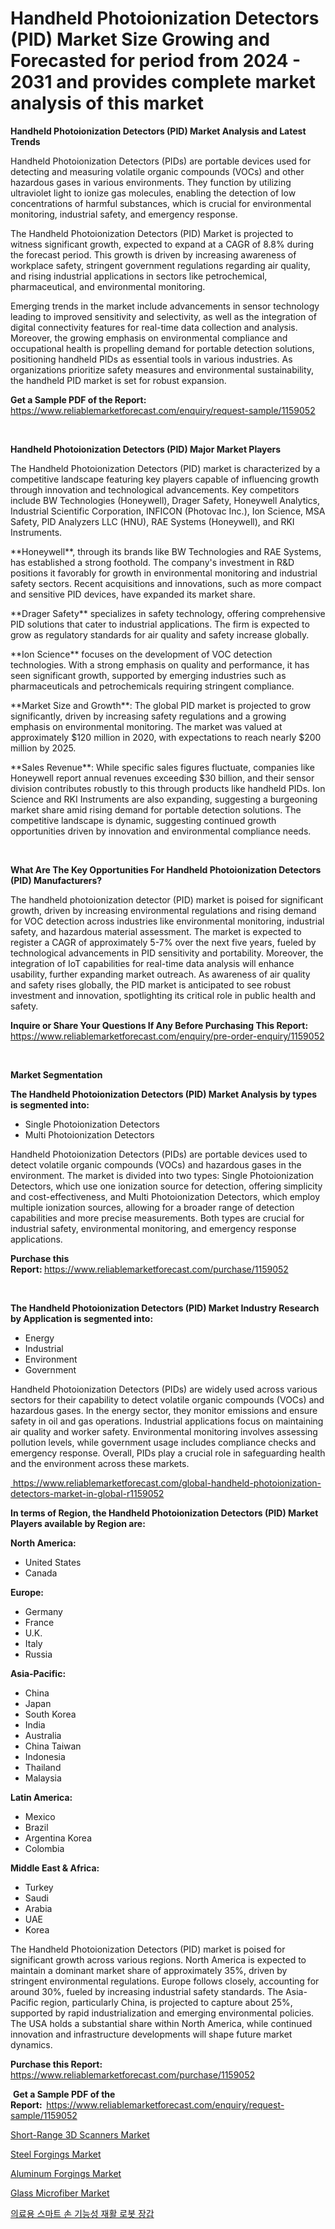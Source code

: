 <p><h1>Handheld Photoionization Detectors (PID) Market Size Growing and Forecasted for period from 2024 - 2031 and provides complete market analysis of this market</h1></p><p><strong>Handheld Photoionization Detectors (PID) Market Analysis and Latest Trends</strong></p>
<p><p>Handheld Photoionization Detectors (PIDs) are portable devices used for detecting and measuring volatile organic compounds (VOCs) and other hazardous gases in various environments. They function by utilizing ultraviolet light to ionize gas molecules, enabling the detection of low concentrations of harmful substances, which is crucial for environmental monitoring, industrial safety, and emergency response.</p><p>The Handheld Photoionization Detectors (PID) Market is projected to witness significant growth, expected to expand at a CAGR of 8.8% during the forecast period. This growth is driven by increasing awareness of workplace safety, stringent government regulations regarding air quality, and rising industrial applications in sectors like petrochemical, pharmaceutical, and environmental monitoring. </p><p>Emerging trends in the market include advancements in sensor technology leading to improved sensitivity and selectivity, as well as the integration of digital connectivity features for real-time data collection and analysis. Moreover, the growing emphasis on environmental compliance and occupational health is propelling demand for portable detection solutions, positioning handheld PIDs as essential tools in various industries. As organizations prioritize safety measures and environmental sustainability, the handheld PID market is set for robust expansion.</p></p>
<p><strong>Get a Sample PDF of the Report:&nbsp;</strong> <a href="https://www.reliablemarketforecast.com/enquiry/request-sample/1159052">https://www.reliablemarketforecast.com/enquiry/request-sample/1159052</a></p>
<p>&nbsp;</p>
<p><strong>Handheld Photoionization Detectors (PID) Major Market Players</strong></p>
<p><p>The Handheld Photoionization Detectors (PID) market is characterized by a competitive landscape featuring key players capable of influencing growth through innovation and technological advancements. Key competitors include BW Technologies (Honeywell), Drager Safety, Honeywell Analytics, Industrial Scientific Corporation, INFICON (Photovac Inc.), Ion Science, MSA Safety, PID Analyzers LLC (HNU), RAE Systems (Honeywell), and RKI Instruments.</p><p>**Honeywell**, through its brands like BW Technologies and RAE Systems, has established a strong foothold. The company's investment in R&D positions it favorably for growth in environmental monitoring and industrial safety sectors. Recent acquisitions and innovations, such as more compact and sensitive PID devices, have expanded its market share.</p><p>**Drager Safety** specializes in safety technology, offering comprehensive PID solutions that cater to industrial applications. The firm is expected to grow as regulatory standards for air quality and safety increase globally. </p><p>**Ion Science** focuses on the development of VOC detection technologies. With a strong emphasis on quality and performance, it has seen significant growth, supported by emerging industries such as pharmaceuticals and petrochemicals requiring stringent compliance.</p><p>**Market Size and Growth**: The global PID market is projected to grow significantly, driven by increasing safety regulations and a growing emphasis on environmental monitoring. The market was valued at approximately $120 million in 2020, with expectations to reach nearly $200 million by 2025.</p><p>**Sales Revenue**: While specific sales figures fluctuate, companies like Honeywell report annual revenues exceeding $30 billion, and their sensor division contributes robustly to this through products like handheld PIDs. Ion Science and RKI Instruments are also expanding, suggesting a burgeoning market share amid rising demand for portable detection solutions. The competitive landscape is dynamic, suggesting continued growth opportunities driven by innovation and environmental compliance needs.</p></p>
<p>&nbsp;</p>
<p><strong>What Are The Key Opportunities For Handheld Photoionization Detectors (PID) Manufacturers?</strong></p>
<p><p>The handheld photoionization detector (PID) market is poised for significant growth, driven by increasing environmental regulations and rising demand for VOC detection across industries like environmental monitoring, industrial safety, and hazardous material assessment. The market is expected to register a CAGR of approximately 5-7% over the next five years, fueled by technological advancements in PID sensitivity and portability. Moreover, the integration of IoT capabilities for real-time data analysis will enhance usability, further expanding market outreach. As awareness of air quality and safety rises globally, the PID market is anticipated to see robust investment and innovation, spotlighting its critical role in public health and safety.</p></p>
<p><strong>Inquire or Share Your Questions If Any Before Purchasing This Report:</strong> <a href="https://www.reliablemarketforecast.com/enquiry/pre-order-enquiry/1159052">https://www.reliablemarketforecast.com/enquiry/pre-order-enquiry/1159052</a></p>
<p>&nbsp;</p>
<p><strong>Market Segmentation</strong></p>
<p><strong>The Handheld Photoionization Detectors (PID) Market Analysis by types is segmented into:</strong></p>
<p><ul><li>Single Photoionization Detectors</li><li>Multi Photoionization Detectors</li></ul></p>
<p><p>Handheld Photoionization Detectors (PIDs) are portable devices used to detect volatile organic compounds (VOCs) and hazardous gases in the environment. The market is divided into two types: Single Photoionization Detectors, which use one ionization source for detection, offering simplicity and cost-effectiveness, and Multi Photoionization Detectors, which employ multiple ionization sources, allowing for a broader range of detection capabilities and more precise measurements. Both types are crucial for industrial safety, environmental monitoring, and emergency response applications.</p></p>
<p><strong>Purchase this Report:&nbsp;</strong><a href="https://www.reliablemarketforecast.com/purchase/1159052">https://www.reliablemarketforecast.com/purchase/1159052</a></p>
<p>&nbsp;</p>
<p><strong>The Handheld Photoionization Detectors (PID) Market Industry Research by Application is segmented into:</strong></p>
<p><ul><li>Energy</li><li>Industrial</li><li>Environment</li><li>Government</li></ul></p>
<p><p>Handheld Photoionization Detectors (PIDs) are widely used across various sectors for their capability to detect volatile organic compounds (VOCs) and hazardous gases. In the energy sector, they monitor emissions and ensure safety in oil and gas operations. Industrial applications focus on maintaining air quality and worker safety. Environmental monitoring involves assessing pollution levels, while government usage includes compliance checks and emergency response. Overall, PIDs play a crucial role in safeguarding health and the environment across these markets.</p></p>
<p><a href="https://www.reliablemarketforecast.com/global-handheld-photoionization-detectors-market-in-global-r1159052">&nbsp;https://www.reliablemarketforecast.com/global-handheld-photoionization-detectors-market-in-global-r1159052</a></p>
<p><strong>In terms of Region, the Handheld Photoionization Detectors (PID) Market Players available by Region are:</strong></p>
<p>
    <p> <strong> North America: </strong>
        <ul>
            <li>United States</li>
            <li>Canada</li>
        </ul>
        </p> 
    <p> <strong> Europe: </strong>
        <ul>
            <li>Germany</li>
            <li>France</li>
            <li>U.K.</li>
            <li>Italy</li>
            <li>Russia</li>
        </ul>
        </p> 
    <p> <strong> Asia-Pacific: </strong>
        <ul>
            <li>China</li>
            <li>Japan</li>
            <li>South Korea</li>
            <li>India</li>
            <li>Australia</li>
            <li>China Taiwan</li>
            <li>Indonesia</li>
            <li>Thailand</li>
            <li>Malaysia</li>
        </ul>
        </p> 
    <p> <strong> Latin America: </strong>
        <ul>
            <li>Mexico</li>
            <li>Brazil</li>
            <li>Argentina Korea</li>
            <li>Colombia</li>
        </ul>
        </p> 
    <p> <strong> Middle East & Africa: </strong>
        <ul>
            <li>Turkey</li>
            <li>Saudi</li>
            <li>Arabia</li>
            <li>UAE</li>
            <li>Korea</li>
        </ul>
    </p>
    </p>
<p><p>The Handheld Photoionization Detectors (PID) market is poised for significant growth across various regions. North America is expected to maintain a dominant market share of approximately 35%, driven by stringent environmental regulations. Europe follows closely, accounting for around 30%, fueled by increasing industrial safety standards. The Asia-Pacific region, particularly China, is projected to capture about 25%, supported by rapid industrialization and emerging environmental policies. The USA holds a substantial share within North America, while continued innovation and infrastructure developments will shape future market dynamics.</p></p>
<p><strong>Purchase this Report: </strong><a href="https://www.reliablemarketforecast.com/purchase/1159052">https://www.reliablemarketforecast.com/purchase/1159052</a></p>
<p>&nbsp;<strong>Get a Sample PDF of the Report:&nbsp;&nbsp;</strong><a href="https://www.reliablemarketforecast.com/enquiry/request-sample/1159052">https://www.reliablemarketforecast.com/enquiry/request-sample/1159052</a></p>
<p><strong></strong></p>
<p><p><a href="https://github.com/mabutironaldo/Market-Research-Report-List-6/blob/main/short-range-3d-scanners-market.md">Short-Range 3D Scanners Market</a></p><p><a href="https://issuu.com/reportprime-2/docs/steel-forgings-market-size-2030.ppt_d20a861b44b3f4">Steel Forgings Market</a></p><p><a href="https://issuu.com/reportprime-2/docs/aluminum-forgings-market-size-2030._5fa0013dbc50de">Aluminum Forgings Market</a></p><p><a href="https://www.linkedin.com/pulse/glass-microfiber-market-segmentation-geographical-regions-a4imf?trackingId=M2ofBNFWRHef5fjoS81UGg%3D%3D">Glass Microfiber Market</a></p><p><a href="https://medium.com/@lulukerluke_76335/%EC%84%B8%EA%B3%84-medical-smart-hand-functional-rehabilitation-robot-gloves-market-%EC%9D%80-2024%EC%97%90%EC%84%9C-2031%EB%A1%9C-%EC%97%B0%ED%8F%89%EA%B7%A0-%EC%A6%9D%EA%B0%80%EC%9C%A8%EC%9D%84-%EB%B3%B4%EC%9D%BC-%EA%B2%83%EC%9C%BC%EB%A1%9C-b75357394075">의료용 스마트 손 기능성 재활 로봇 장갑</a></p></p>